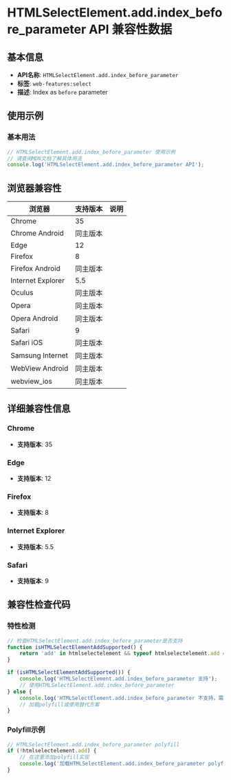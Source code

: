 # HTMLSelectElement.add.index_before_parameter API 兼容性数据

## 基本信息

- **API名称**: `HTMLSelectElement.add.index_before_parameter`
- **标签**: `web-features:select`
- **描述**: Index as `before` parameter

## 使用示例

### 基本用法

```javascript
// HTMLSelectElement.add.index_before_parameter 使用示例
// 请查阅MDN文档了解具体用法
console.log('HTMLSelectElement.add.index_before_parameter API');
```

## 浏览器兼容性

| 浏览器 | 支持版本 | 说明 |
|--------|----------|------|
| Chrome | 35 |  |
| Chrome Android | 同主版本 |  |
| Edge | 12 |  |
| Firefox | 8 |  |
| Firefox Android | 同主版本 |  |
| Internet Explorer | 5.5 |  |
| Oculus | 同主版本 |  |
| Opera | 同主版本 |  |
| Opera Android | 同主版本 |  |
| Safari | 9 |  |
| Safari iOS | 同主版本 |  |
| Samsung Internet | 同主版本 |  |
| WebView Android | 同主版本 |  |
| webview_ios | 同主版本 |  |

## 详细兼容性信息

### Chrome

- **支持版本**: 35

### Edge

- **支持版本**: 12

### Firefox

- **支持版本**: 8

### Internet Explorer

- **支持版本**: 5.5

### Safari

- **支持版本**: 9

## 兼容性检查代码

### 特性检测

```javascript
// 检查HTMLSelectElement.add.index_before_parameter是否支持
function isHTMLSelectElementAddSupported() {
    return 'add' in htmlselectelement && typeof htmlselectelement.add === 'function';
}

if (isHTMLSelectElementAddSupported()) {
    console.log('HTMLSelectElement.add.index_before_parameter 支持');
    // 使用HTMLSelectElement.add.index_before_parameter
} else {
    console.log('HTMLSelectElement.add.index_before_parameter 不支持，需要polyfill');
    // 加载polyfill或使用替代方案
}
```

### Polyfill示例

```javascript
// HTMLSelectElement.add.index_before_parameter polyfill
if (!htmlselectelement.add) {
    // 在这里添加polyfill实现
    console.log('加载HTMLSelectElement.add.index_before_parameter polyfill');
}
```

